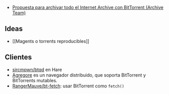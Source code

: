 -   [Propuesta para archivar todo el Internet Archive con BitTorrent (Archive Team)](https://wiki.archiveteam.org/index.php/INTERNETARCHIVE.BAK/torrents_implementation)

## Ideas

-   [[Magents o torrents reproducibles]]

## Clientes

-   [sircmpwn/btqd](https://git.sr.ht/~sircmpwn/btqd) en Hare
-   [Agregore](https://agregore.mauve.moe/) es un navegador distribuido, que soporta BitTorrent y BitTorrents mutables.
-   [RangerMauve/bt-fetch](https://github.com/rangermauve/bt-fetch): usar BitTorrent como `fetch()`
